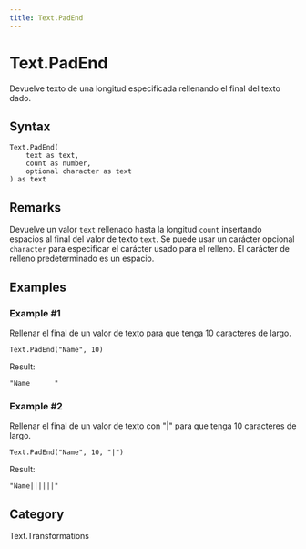 ```yaml
---
title: Text.PadEnd
---
```


# Text.PadEnd


Devuelve texto de una longitud especificada rellenando el final del texto dado.


## Syntax

```powerquery
Text.PadEnd(
    text as text,
    count as number,
    optional character as text
) as text
```


## Remarks

Devuelve un valor <code>text</code> rellenado hasta la longitud <code>count</code> insertando espacios al final del valor de texto <code>text</code>.    Se puede usar un carácter opcional <code>character</code> para especificar el carácter usado para el relleno. El carácter de relleno predeterminado es un espacio.


## Examples

### Example #1 
Rellenar el final de un valor de texto para que tenga 10 caracteres de largo.
```powerquery
Text.PadEnd("Name", 10)
```

Result: 
```powerquery
"Name      "
```


### Example #2 
Rellenar el final de un valor de texto con &#34;|&#34; para que tenga 10 caracteres de largo.
```powerquery
Text.PadEnd("Name", 10, "|")
```

Result: 
```powerquery
"Name||||||"
```




## Category
Text.Transformations
